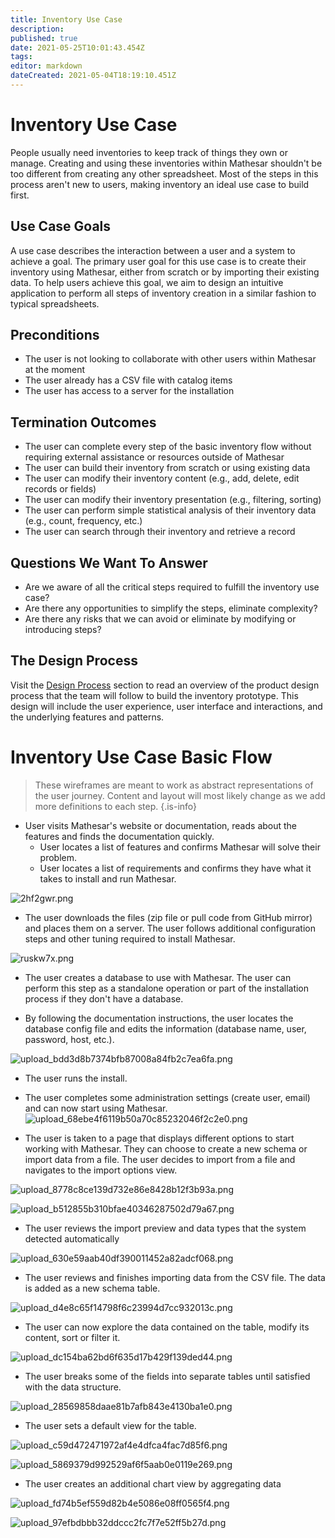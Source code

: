 ```yaml
---
title: Inventory Use Case
description: 
published: true
date: 2021-05-25T10:01:43.454Z
tags: 
editor: markdown
dateCreated: 2021-05-04T18:19:10.451Z
---
```


# Inventory Use Case
People usually need inventories to keep track of things they own or manage. Creating and using these inventories within Mathesar shouldn't be too different from creating any other spreadsheet. Most of the steps in this process aren't new to users, making inventory an ideal use case to build first.

## Use Case Goals
A use case describes the interaction between a user and a system to achieve a goal. The primary user goal for this use case is to create their inventory using Mathesar, either from scratch or by importing their existing data. To help users achieve this goal, we aim to design an intuitive application to perform all steps of inventory creation in a similar fashion to typical spreadsheets.

## Preconditions
* The user is not looking to collaborate with other users within Mathesar at the moment
* The user already has a CSV file with catalog items
* The user has access to a server for the installation

## Termination Outcomes
- The user can complete every step of the basic inventory flow without requiring external assistance or resources outside of Mathesar
- The user can build their inventory from scratch or using existing data
- The user can modify their inventory content (e.g., add, delete, edit records or fields)
- The user can modify their inventory presentation (e.g., filtering, sorting)
- The user can perform simple statistical analysis of their inventory data (e.g., count, frequency, etc.)
- The user can search through their inventory and retrieve a record

## Questions We Want To Answer
* Are we aware of all the critical steps required to fulfill the inventory use case?
* Are there any opportunities to simplify the steps, eliminate complexity?
* Are there any risks that we can avoid or eliminate by modifying or introducing steps?

## The Design Process
Visit the [Design Process](/design/process) section to read an overview of the product design process that the team will follow to build the inventory prototype. This design will include the user experience, user interface and interactions, and the underlying features and patterns.

# Inventory Use Case Basic Flow
> These wireframes are meant to work as abstract representations of the user journey. Content and layout will most likely change as we add more definitions to each step.
{.is-info}

- User visits Mathesar's website or documentation, reads about the features and finds the documentation quickly.
    - User locates a list of features and confirms Mathesar will solve their problem.
    - User locates a list of requirements and confirms they have what it takes to install and run Mathesar.

![2hf2gwr.png](/assets/design/exploration/use-cases/inventory-use-case/2hf2gwr.png)

- The user downloads the files (zip file or pull code from GitHub mirror) and places them on a server. The user follows additional configuration steps and other tuning required to install Mathesar.

![ruskw7x.png](/assets/design/exploration/use-cases/inventory-use-case/ruskw7x.png)

- The user creates a database to use with Mathesar. The user can perform this step as a standalone operation or part of the installation process if they don't have a database.
 
- By following the documentation instructions, the user locates the database config file and edits the information (database name, user, password, host, etc.). 

![upload_bdd3d8b7374bfb87008a84fb2c7ea6fa.png](/assets/design/exploration/use-cases/inventory-use-case/upload_bdd3d8b7374bfb87008a84fb2c7ea6fa.png)

- The user runs the install.

- The user completes some administration settings (create user, email) and can now start using Mathesar.
![upload_68ebe4f6119b50a70c85232046f2c2e0.png](/assets/design/exploration/use-cases/inventory-use-case/upload_68ebe4f6119b50a70c85232046f2c2e0.png)

- The user is taken to a page that displays different options to start working with Mathesar. They can choose to create a new schema or import data from a file. The user decides to import from a file and navigates to the import options view.

![upload_8778c8ce139d732e86e8428b12f3b93a.png](/assets/design/exploration/use-cases/inventory-use-case/upload_8778c8ce139d732e86e8428b12f3b93a.png)

![upload_b512855b310bfae40346287502d79a67.png](/assets/design/exploration/use-cases/inventory-use-case/upload_b512855b310bfae40346287502d79a67.png)

- The user reviews the import preview and data types that the system detected automatically

![upload_630e59aab40df390011452a82adcf068.png](/assets/design/exploration/use-cases/inventory-use-case/upload_630e59aab40df390011452a82adcf068.png)

- The user reviews and finishes importing data from the CSV file. The data is added as a new schema table.

![upload_d4e8c65f14798f6c23994d7cc932013c.png](/assets/design/exploration/use-cases/inventory-use-case/upload_d4e8c65f14798f6c23994d7cc932013c.png)

- The user can now explore the data contained on the table, modify its content, sort or filter it.

![upload_dc154ba62bd6f635d17b429f139ded44.png](/assets/design/exploration/use-cases/inventory-use-case/upload_dc154ba62bd6f635d17b429f139ded44.png)

- The user breaks some of the fields into separate tables until satisfied with the data structure.

![upload_28569858daae81b7afb843e4130ba1e0.png](/assets/design/exploration/use-cases/inventory-use-case/upload_28569858daae81b7afb843e4130ba1e0.png)

- The user sets a default view for the table.

![upload_c59d472471972af4e4dfca4fac7d85f6.png](/assets/design/exploration/use-cases/inventory-use-case/upload_c59d472471972af4e4dfca4fac7d85f6.png)

![upload_5869379d992529af6f5aab0e0119e269.png](/assets/design/exploration/use-cases/inventory-use-case/upload_5869379d992529af6f5aab0e0119e269.png)

- The user creates an additional chart view by aggregating data

![upload_fd74b5ef559d82b4e5086e08ff0565f4.png](/assets/design/exploration/use-cases/inventory-use-case/upload_fd74b5ef559d82b4e5086e08ff0565f4.png)

![upload_97efbdbbb32ddccc2fc7f7e52ff5b27d.png](/assets/design/exploration/use-cases/inventory-use-case/upload_97efbdbbb32ddccc2fc7f7e52ff5b27d.png)
